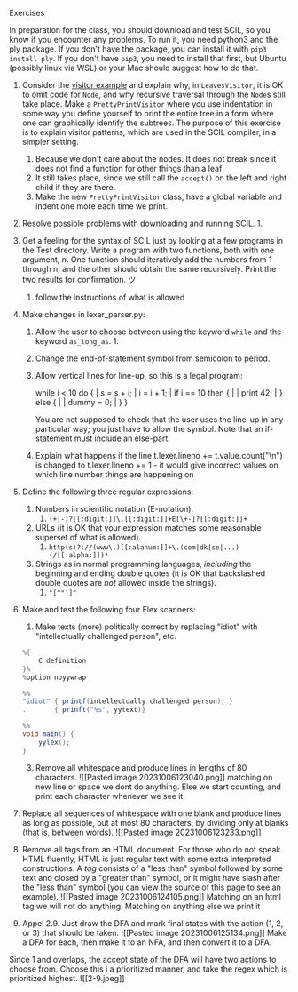 Exercises

In preparation for the class, you should download and test SCIL, so you know if you encounter any problems. To run it, you need python3 and the ply package. If you don't have the package, you can install it with `pip3 install ply`. If you don't have `pip3`, you need to install that first, but Ubuntu (possibly linux via WSL) or your Mac should suggest how to do that.

1. Consider the [visitor example](https://imada.sdu.dk/u/kslarsen/dm565/Files/VisitorExample/) and explain why, in `LeavesVisitor`, it is OK to omit code for `Node`, and why recursive traversal through the `Node`s still take place. Make a `PrettyPrintVisitor` where you use indentation in some way you define yourself to print the entire tree in a form where one can graphically identify the subtrees. The purpose of this exercise is to explain visitor patterns, which are used in the SCIL compiler, in a simpler setting.
	1. Because we don't care about the nodes. It does not break since it does not find a function for other things than a leaf
	2. It still takes place, since we still call the `accept()` on the left and right child if they are there.
	3. Make the new `PrettyPrintVisitor` class, have a global variable and indent one more each time we print.
2. Resolve possible problems with downloading and running SCIL.
	1. 
3. Get a feeling for the syntax of SCIL just by looking at a few programs in the Test directory. Write a program with two functions, both with one argument, n. One function should iteratively add the numbers from 1 through n, and the other should obtain the same recursively. Print the two results for confirmation. ツ
	1. follow the instructions of what is allowed 
4. Make changes in lexer_parser.py:
    1. Allow the user to choose between using the keyword `while` and the keyword `as_long_as`.
	    1. 
    2. Change the end-of-statement symbol from semicolon to period.
    3. Allow vertical lines for line-up, so this is a legal program:
        
        while i < 10 do {
        |  s = s + i;
        |  i = i + 1;
        |  if i == 10 then {
        |  |  print 42;
        |  } else {
        |  |  dummy = 0;
        |  }
        }
        
        You are not supposed to check that the user uses the line-up in any particular way; you just have to allow the symbol. Note that an if-statement must include an else-part.
    4. Explain what happens if the line
        t.lexer.lineno += t.value.count("\n")
        is changed to
        t.lexer.lineno += 1
	        - it would give incorrect values on which line number things are happening on
        
5. Define the following three regular expressions:
    1. Numbers in scientific notation (E-notation).
	    1. `(+|-)?[[:digit:]]\.[[:digit:]]+E[\+-]?[[:digit:]]+`
    2. URLs (it is OK that your expression matches some reasonable superset of what is allowed).
	    1. `http(s)?://(www\.)[[:alanum:]]+\.(com|dk|se|...)(/[[:alpha:]])*`
    3. Strings as in normal programming languages, _including_ the beginning and ending double quotes (it is OK that backslashed double quotes are _not_ allowed inside the strings).
	    1. `"[^"']"`
6. Make and test the following four Flex scanners:
    1. Make texts (more) politically correct by replacing "idiot" with "intellectually challenged person", etc.
	```java
	%{
		C definition
	}%
	%option noyywrap
	
	%%
	"idiot" { printf(intellectually challenged person); }
	.       { prinft("%s", yytext)}

	%%
	void main() {
		yylex();
	}
	```

    3. Remove all whitespace and produce lines in lengths of 80 characters.
![[Pasted image 20231006123040.png]]
matching on new line or space we dont do anything.
Else we start counting, and print each character whenever we see it.

4. Replace all sequences of whitespace with one blank and produce lines as long as possible, but at most 80 characters, by dividing only at blanks (that is, between words).
![[Pasted image 20231006123233.png]]
5. Remove all tags from an HTML document. For those who do not speak HTML fluently, HTML is just regular text with some extra interpreted constructions. A _tag_ consists of a "less than" symbol followed by some text and closed by a "greater than" symbol, or it might have slash after the "less than" symbol (you can view the source of this page to see an example).
![[Pasted image 20231006124105.png]]
Matching on an html tag we will not do anything. Matching on anything else  we print it
1. Appel 2.9. Just draw the DFA and mark final states with the action (1, 2, or 3) that should be taken.
![[Pasted image 20231006125134.png]]
Make a DFA for each, then make it to an NFA, and then convert it to a DFA.

Since 1 and  overlaps, the accept state of the DFA will have two actions to choose from. Choose this i a prioritized manner, and take the regex which is prioritized highest.
![[2-9.jpeg]]